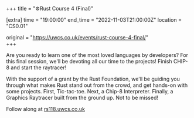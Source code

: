 +++
title = "⚙️Rust Course 4 (Final)"

[extra]
time = "19:00:00"
end_time = "2022-11-03T21:00:00Z"
location = "CS0.01"

original = "https://uwcs.co.uk/events/rust-course-4-final/"    
+++

Are you ready to learn one of the most loved languages by developers? For this final session, we'll be devoting all our time to the projects! Finish CHIP-8 and start the raytracer!

With the support of a grant by the Rust Foundation, we'll be guiding you through what makes Rust stand out from the crowd, and get hands-on with some projects. First, Tic-tac-toe. Next, a Chip-8 Interpreter. Finally, a Graphics Raytracer built from the ground up. Not to be missed!

Follow along at [rs118.uwcs.co.uk](https://rs118.uwcs.co.uk)
